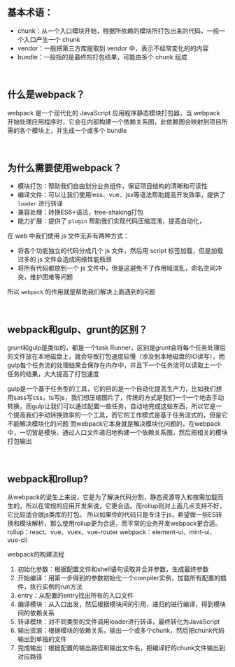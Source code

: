 ## 基本术语：
* chunk：从一个入口模块开始，根据所依赖的模块所打包出来的代码，一般一个入口产生一个 chunk
* vendor：一般把第三方库提取到 vendor 中，表示不经常变化的的内容
* bundle：一般指的是最终的打包结果，可能由多个 chunk 组成

<br/> 



## 什么是webpack？
webpack 是一个现代化的 JavaScript 应用程序静态模块打包器，当 webpack 开始处理应用程序时，它会在内部构建一个依赖关系图，此依赖图会映射到项目所需的各个模块上，并生成一个或多个 bundle

<br/> 



## 为什么需要使用webpack？
* 模块打包：帮助我们自由划分业务组件，保证项目结构的清晰和可读性
* 编译文件：可以让我们使用less、vue、jsx等语法帮助提高开发效率，提供了 <code>loader</code> 进行转译
* 兼容处理：转换ES6+语法，tree-shaking打包
* 能力扩展：提供了 <code>plugin</code>  帮助我们实现代码压缩混淆，提高自动化，

在 web 中我们使用 js 文件无非有两种方式：
* 将各个功能独立的代码分成几个 js 文件，然后用 script 标签加载，但是加载过多的 js 文件会造成网络性能瓶颈
* 将所有代码都放到一个 js 文件中，但是这避免不了作用域混乱，命名空间冲突，维护困难等问题

所以 <code>webpack</code> 的作用就是帮助我们解决上面遇到的问题

<br/> 



## webpack和gulp、grunt的区别？
grunt和gulp是类似的，都是一个task Runner，区别是grunt会将每个任务处理后的文件放在本地磁盘上，就会导致打包速度较慢（涉及到本地磁盘的IO读写），而gulp每个任务流的处理结果会保存在内存中，并且下一个任务流可以读取上一个任务的结果，大大提高了打包速度

gulp是一个基于任务型的工具，它的目的是一个自动化提高生产力，比如我们想用sass写css，ts写js，我们想压缩图片了，传统的方式是我们一个一个地去手动转换，而gulp让我们可以通过配置一些任务，自动地完成这些东西，所以它是一个提高我们手动转换效率的一个工具，而它的工作模式是基于任务流式的，但是它不能解决模块化的问题
而webpack它本身就是解决模块化问题的，在webpack中，一切皆是模块，通过人口文件递归地构建一个依赖关系图，然后把相关的模块打包输出

<br/> 



## webpack和rollup?
从webpack的诞生上来说，它是为了解决代码分割，静态资源导入和按需加载而生的，所以在常规的应用开发来说，它更合适。而rollup则对上面几点支持不好，它比较适合做js类库的打包。
所以如果你的代码只是专注于js，希望做一些ES转换和模块解析，那么使用rollup更为合适，而平常的业务开发webpack更合适。
rollup：react、vue、vuex、vue-router
webpack：element-ui、mint-ui、vue-cli

webpack的构建流程
1. 初始化参数：根据配置文件和shell语句读取并合并参数，生成最终参数
2. 开始编译：用第一步得到的参数初始化一个compiler实例，加载所有配置的插件，执行实例的run方法
3. entry：从配置的entry找出所有的入口文件
4. 编译模块：从入口出发，然后根据模块间的引用，递归的进行编译，得到模块间的依赖关系
5. 转译模块：对不同类型的文件调用loader进行转译，最终转化为JavaScript
6. 输出资源：根据模块的依赖关系，输出一个或多个chunk，然后把chunk代码输出到单独的文件
7. 完成输出：根据配置的输出路径和输出文件名，把编译好的chunk文件输出到对应路径